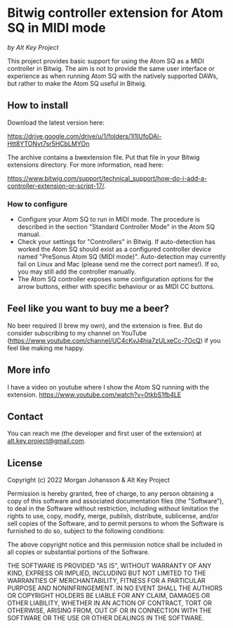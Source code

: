 # Bitwig controller extension for Atom SQ in MIDI mode

_by Alt Key Project_

This project provides basic support for using the Atom SQ as a MIDI controller in Bitwig. The aim is not to provide the 
same user interface or experience as when running Atom SQ with the natively supported DAWs, but rather to make the Atom SQ
useful in Bitwig.

## How to install

Download the latest version here:

https://drive.google.com/drive/u/1/folders/1l1lUfoDAi-Htt8YTONvt7sr5HCbLMYOn

The archive contains a bwextension file. Put that file in your Bitwig extensions directory. For more information, read here: 

https://www.bitwig.com/support/technical_support/how-do-i-add-a-controller-extension-or-script-17/.

### How to configure

* Configure your Atom SQ to run in MIDI mode. The procedure is described in the section "Standard Controller Mode" in the Atom SQ manual.
* Check your settings for "Controllers" in Bitwig. If auto-detection has worked the Atom SQ should exist as a configured controller device named "PreSonus Atom SQ (MIDI mode)". Auto-detection may currently fail on Linux and Mac (please send me the correct port names!). If so, you may still add the controller manually.
* The Atom SQ controller exposes some configuration options for the arrow buttons, either with specific behaviour or as MIDI CC buttons.

## Feel like you want to buy me a beer?

No beer required (I brew my own), and the extension is free. But do consider subscribing to my channel on YouTube (https://www.youtube.com/channel/UC4cKvJ4hia7zULxeCc-7OcQ) if you feel like making me happy.

## More info

I have a video on youtube where I show the Atom SQ running with the extension. https://www.youtube.com/watch?v=0tkbS1fb4LE

## Contact

You can reach me (the developer and first user of the extension) at alt.key.project@gmail.com.

## License 

Copyright (c) 2022 Morgan Johansson & Alt Key Project

Permission is hereby granted, free of charge, to any person obtaining a copy
of this software and associated documentation files (the "Software"), to deal
in the Software without restriction, including without limitation the rights
to use, copy, modify, merge, publish, distribute, sublicense, and/or sell
copies of the Software, and to permit persons to whom the Software is
furnished to do so, subject to the following conditions:

The above copyright notice and this permission notice shall be included in all
copies or substantial portions of the Software.

THE SOFTWARE IS PROVIDED "AS IS", WITHOUT WARRANTY OF ANY KIND, EXPRESS OR
IMPLIED, INCLUDING BUT NOT LIMITED TO THE WARRANTIES OF MERCHANTABILITY,
FITNESS FOR A PARTICULAR PURPOSE AND NONINFRINGEMENT. IN NO EVENT SHALL THE
AUTHORS OR COPYRIGHT HOLDERS BE LIABLE FOR ANY CLAIM, DAMAGES OR OTHER
LIABILITY, WHETHER IN AN ACTION OF CONTRACT, TORT OR OTHERWISE, ARISING FROM,
OUT OF OR IN CONNECTION WITH THE SOFTWARE OR THE USE OR OTHER DEALINGS IN THE
SOFTWARE.
